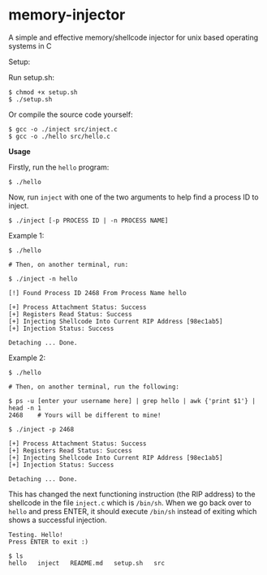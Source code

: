 # memory-injector
A simple and effective memory/shellcode injector for unix based operating systems in C


Setup:

Run setup.sh:

    $ chmod +x setup.sh
    $ ./setup.sh
Or compile the source code yourself:

    $ gcc -o ./inject src/inject.c
    $ gcc -o ./hello src/hello.c
    

**Usage**


Firstly, run the `hello` program:
    
    $ ./hello
 Now, run `inject` with one of the two arguments to help find a process ID to inject.
 
    $ ./inject [-p PROCESS ID | -n PROCESS NAME]
Example 1:

    $ ./hello
    
    # Then, on another terminal, run:
    
    $ ./inject -n hello
    
    [!] Found Process ID 2468 From Process Name hello
    
    [+] Process Attachment Status: Success
    [+] Registers Read Status: Success
    [+] Injecting Shellcode Into Current RIP Address [98ec1ab5]
    [+] Injection Status: Success
    
    Detaching ... Done.
Example 2:

    $ ./hello
    
    # Then, on another terminal, run the following:
    
    $ ps -u [enter your username here] | grep hello | awk {'print $1'} | head -n 1
    2468    # Yours will be different to mine!
    
    $ ./inject -p 2468
    
    [+] Process Attachment Status: Success
    [+] Registers Read Status: Success
    [+] Injecting Shellcode Into Current RIP Address [98ec1ab5]
    [+] Injection Status: Success
    
    Detaching ... Done.


 This has changed the next functioning instruction (the RIP address) to the shellcode in the file `inject.c` which is `/bin/sh`.
 When we go back over to `hello` and press ENTER, it should execute `/bin/sh` instead of exiting which shows a successful injection.
 
    Testing. Hello!
    Press ENTER to exit :)
  
    $ ls
    hello   inject   README.md   setup.sh   src
  
